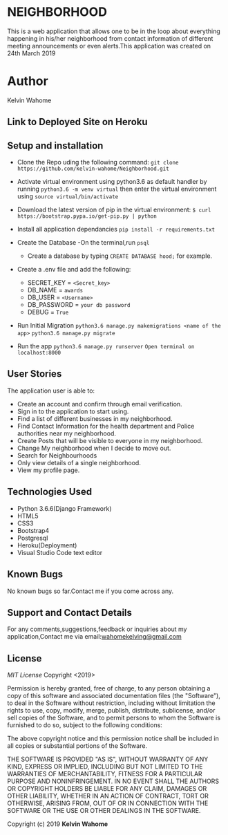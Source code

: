# NEIGHBORHOOD

 This is a web application that allows one to be in the loop about everything happening in his/her neighborhood from contact information of different meeting announcements or even alerts.This application was created on 24th March 2019

# Author
Kelvin Wahome

## Link to Deployed Site on Heroku


## Setup and installation

- Clone the Repo uding the following command:
  `git clone https://github.com/kelvin-wahome/Neighborhood.git`
- Activate virtual environment using python3.6 as default handler by running
    `python3.6 -m venv virtual` then enter the virtual environment using `source virtual/bin/activate`
- Download the latest version of pip in the virtual environment: `$ curl https://bootstrap.pypa.io/get-pip.py | python`

- Install all application dependancies
`pip install -r requirements.txt`

- Create the Database
    -On the terminal,run `psql`
    - Create a database by typing
      `CREATE DATABASE hood;` for example.

- Create a .env file and add the following:

    - SECRET_KEY = `<Secret_key>`
    - DB_NAME = `awards`
    - DB_USER = `<Username>`
    - DB_PASSWORD = `your db password`
    - DEBUG = `True`

- Run Initial Migration
    `python3.6 manage.py makemigrations <name of the app>`
    `python3.6 manage.py migrate`

- Run the app
    `python3.6 manage.py runserver`
    `Open terminal on localhost:8000`

## User Stories
The application user is able to:
- Create an account and confirm through email verification.
- Sign in to the application to start using.
- Find a list of different businesses in my neighborhood.
- Find Contact Information for the health department and Police authorities near my neighborhood.
- Create Posts that will be visible to everyone in my neighborhood.
- Change My neighborhood when I decide to move out.
- Search for Neighbourhoods
- Only view details of a single neighborhood.
- View my profile page.


## Technologies Used
- Python 3.6.6(Django Framework)
- HTML5
- CSS3
- Bootstrap4
- Postgresql
- Heroku(Deployment)
- Visual Studio Code text editor

## Known Bugs
No known bugs so far.Contact me if you come across any.

## Support and Contact Details
For any comments,suggestions,feedback or inquiries about my application,Contact me via email:wahomekelving@gmail.com


## License
*MIT License*
Copyright <2019> <KELVIN WAHOME>

Permission is hereby granted, free of charge, to any person obtaining a copy of this software and associated documentation files (the "Software"), to deal in the Software without restriction, including without limitation the rights to use, copy, modify, merge, publish, distribute, sublicense, and/or sell copies of the Software, and to permit persons to whom the Software is furnished to do so, subject to the following conditions:

The above copyright notice and this permission notice shall be included in all copies or substantial portions of the Software.

THE SOFTWARE IS PROVIDED "AS IS", WITHOUT WARRANTY OF ANY KIND, EXPRESS OR IMPLIED, INCLUDING BUT NOT LIMITED TO THE WARRANTIES OF MERCHANTABILITY, FITNESS FOR A PARTICULAR PURPOSE AND NONINFRINGEMENT. IN NO EVENT SHALL THE AUTHORS OR COPYRIGHT HOLDERS BE LIABLE FOR ANY CLAIM, DAMAGES OR OTHER LIABILITY, WHETHER IN AN ACTION OF CONTRACT, TORT OR OTHERWISE, ARISING FROM, OUT OF OR IN CONNECTION WITH THE SOFTWARE OR THE USE OR OTHER DEALINGS IN THE SOFTWARE.

Copyright (c) 2019 **Kelvin Wahome**
